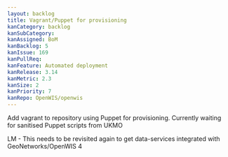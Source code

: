 ```yaml
---
layout: backlog
title: Vagrant/Puppet for provisioning
kanCategory: backlog
kanSubCategory:
kanAssigned: BoM
kanBacklog: 5
kanIssue: 169
kanPullReq:
kanFeature: Automated deployment
kanRelease: 3.14
kanMetric: 2.3
kanSize: 2
kanPriority: 7
kanRepo: OpenWIS/openwis
---
```

Add vagrant to repository using Puppet for provisioning. Currently waiting for sanitised Puppet scripts from UKMO

LM - This needs to be revisited again to get data-services integrated with GeoNetworks/OpenWIS 4